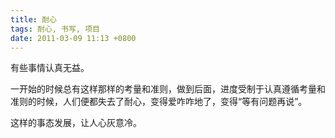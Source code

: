 ```yaml
---
title: 耐心
tags: 耐心, 书写, 项目
date: 2011-03-09 11:13 +0800
---
```



有些事情认真无益。

一开始的时候总有这样那样的考量和准则，做到后面，进度受制于认真遵循考量和准则的时候，人们便都失去了耐心，变得爱咋咋地了，变得“等有问题再说”。

这样的事态发展，让人心灰意冷。


